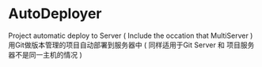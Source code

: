 # AutoDeployer
Project automatic deploy to Server ( Include the occation that MultiServer ) 用Git做版本管理的项目自动部署到服务器中 ( 同样适用于Git Server 和 项目服务器不是同一主机的情况 )
